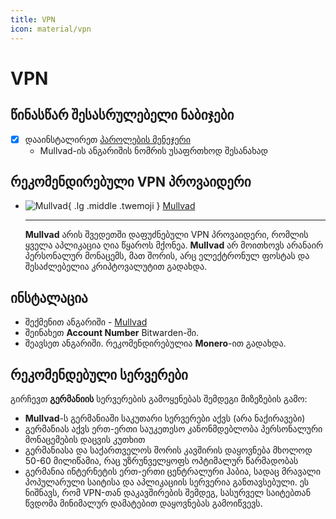 ```yaml
---
title: VPN
icon: material/vpn
---
```


# VPN

## წინასწარ შესასრულებელი ნაბიჯები

- [x] დააინსტალირეთ [პაროლების მენეჯერი](passwords.md)
    - Mullvad-ის ანგარიშის ნომრის უსაფრთხოდ შესანახად

## რეკომენდირებული VPN პროვაიდერი


<div class="grid cards" markdown>

- ![Mullvad](../assets/img/logo/mullvad.svg){ .lg .middle .twemoji } [Mullvad](https://mullvad.net/en)

    ---
    **Mullvad** არის შვედეთში დაფუძნებული VPN პროვაიდერი, რომლის ყველა აპლიკაცია ღია წყაროს
    მქონეა. **Mullvad** არ მოითხოვს არანაირ პერსონალურ მონაცემს, მათ შორის, არც ელექტრონულ ფოსტას
    და შესაძლებელია კრიპტოვალუტით გადახდა.

</div>

## ინსტალაცია

- შექმენით ანგარიში - [Mullvad](https://mullvad.net/en/account/create)
- შეინახეთ **Account Number** Bitwarden-ში.
- შეავსეთ ანგარიში. რეკომენდირებულია **Monero**-ით გადახდა.

## რეკომენდებული სერვერები

გირჩევთ **გერმანიის** სერვერების გამოყენებას შემდეგი მიზეზების გამო:

- **Mullvad**-ს გერმანიაში საკუთარი სერვერები აქვს (არა ნაქირავები)
- გერმანიას აქვს ერთ-ერთი საუკეთესო კანონმდებლობა პერსონალური მონაცემების დაცვის კუთხით
- გერმანიასა და საქართველოს შორის კავშირის დაყოვნება მხოლოდ 50-60 მილიწამია, რაც უზრუნველყოფს 
  ოპტიმალურ წარმადობას
- გერმანია ინტერნეტის ერთ-ერთი ცენტრალური ჰაბია, სადაც მრავალი პოპულარული საიტისა და 
  აპლიკაციის სერვერია განთავსებული. ეს ნიშნავს, რომ VPN-თან დაკავშირების შემდეგ, სასურველ 
  საიტებთან წვდომა მინიმალურ დამატებით დაყოვნებას გამოიწვევს.


